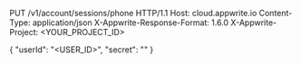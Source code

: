 PUT /v1/account/sessions/phone HTTP/1.1
Host: cloud.appwrite.io
Content-Type: application/json
X-Appwrite-Response-Format: 1.6.0
X-Appwrite-Project: &lt;YOUR_PROJECT_ID&gt;

{
  "userId": "<USER_ID>",
  "secret": "<SECRET>"
}

